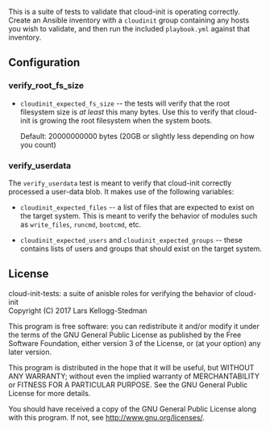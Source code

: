 This is a suite of tests to validate that cloud-init is operating
correctly.  Create an Ansible inventory with a `cloudinit` group
containing any hosts you wish to validate, and then run the included
`playbook.yml` against that inventory.

## Configuration

### verify_root_fs_size

- `cloudinit_expected_fs_size` -- the tests will verify that the root
  filesystem size is *at least* this many bytes.  Use this to verify
  that cloud-init is growing the root filesystem when the system
  boots.

  Default: 20000000000 bytes (20GB or slightly less depending on how
  you count)

### verify_userdata

The `verify_userdata` test is meant to verify that cloud-init
correctly processed a user-data blob.  It makes use of the following
variables:

- `cloudinit_expected_files` -- a list of files that are expected to
  exist on the target system. This is meant to verify the behavior of
  modules such as `write_files`, `runcmd`, `bootcmd`, etc.

- `cloudinit_expected_users` and `cloudinit_expected_groups` -- these
  contains lists of users and groups that should exist on the target
  system.

## License

cloud-init-tests: a suite of anisble roles for verifying the behavior
of cloud-init  
Copyright (C) 2017 Lars Kellogg-Stedman

This program is free software: you can redistribute it and/or modify
it under the terms of the GNU General Public License as published by
the Free Software Foundation, either version 3 of the License, or
(at your option) any later version.

This program is distributed in the hope that it will be useful,
but WITHOUT ANY WARRANTY; without even the implied warranty of
MERCHANTABILITY or FITNESS FOR A PARTICULAR PURPOSE.  See the
GNU General Public License for more details.

You should have received a copy of the GNU General Public License
along with this program.  If not, see <http://www.gnu.org/licenses/>.
